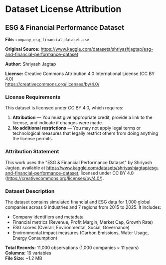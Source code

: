 # Dataset License Attribution

## ESG & Financial Performance Dataset

**File:** `company_esg_financial_dataset.csv`

**Original Source:** https://www.kaggle.com/datasets/shriyashjagtap/esg-and-financial-performance-dataset

**Author:** Shriyash Jagtap

**License:** Creative Commons Attribution 4.0 International License (CC BY 4.0)  
https://creativecommons.org/licenses/by/4.0/

### License Requirements

This dataset is licensed under CC BY 4.0, which requires:

1. **Attribution** — You must give appropriate credit, provide a link to the license, and indicate if changes were made.
2. **No additional restrictions** — You may not apply legal terms or technological measures that legally restrict others from doing anything the license permits.

### Attribution Statement

This work uses the "ESG & Financial Performance Dataset" by Shriyash Jagtap, available at https://www.kaggle.com/datasets/shriyashjagtap/esg-and-financial-performance-dataset, licensed under CC BY 4.0 (https://creativecommons.org/licenses/by/4.0/).

### Dataset Description

The dataset contains simulated financial and ESG data for 1,000 global companies across 9 industries and 7 regions from 2015 to 2025. It includes:

- Company identifiers and metadata
- Financial metrics (Revenue, Profit Margin, Market Cap, Growth Rate)
- ESG scores (Overall, Environmental, Social, Governance)
- Environmental impact measures (Carbon Emissions, Water Usage, Energy Consumption)

**Total Records:** 11,000 observations (1,000 companies × 11 years)  
**Columns:** 16 variables  
**File Size:** ~1.2 MB